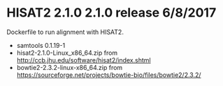 # HISAT2 2.1.0 2.1.0 release 6/8/2017
Dockerfile to run alignment with HISAT2.

- samtools 0.1.19-1
- hisat2-2.1.0-Linux_x86_64.zip from http://ccb.jhu.edu/software/hisat2/index.shtml
- bowtie2-2.3.2-linux-x86_64.zip from https://sourceforge.net/projects/bowtie-bio/files/bowtie2/2.3.2/
